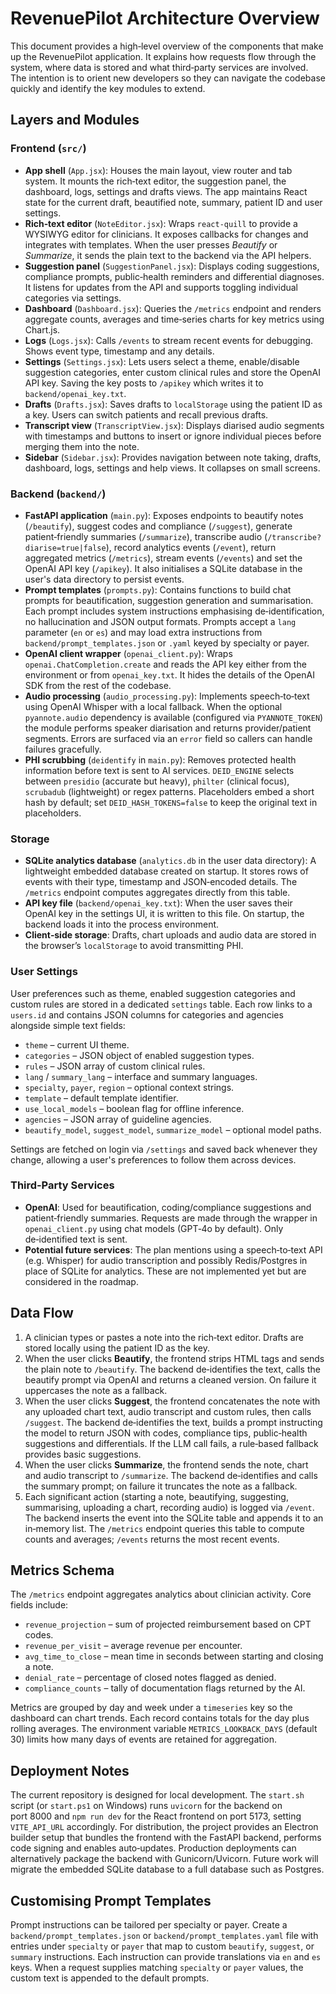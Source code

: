 # RevenuePilot Architecture Overview

This document provides a high‑level overview of the components that make up the RevenuePilot application.  It explains how requests flow through the system, where data is stored and what third‑party services are involved.  The intention is to orient new developers so they can navigate the codebase quickly and identify the key modules to extend.

## Layers and Modules

### Frontend (`src/`)

- **App shell** (`App.jsx`): Houses the main layout, view router and tab system.  It mounts the rich‑text editor, the suggestion panel, the dashboard, logs, settings and drafts views.  The app maintains React state for the current draft, beautified note, summary, patient ID and user settings.
- **Rich‑text editor** (`NoteEditor.jsx`): Wraps `react‑quill` to provide a WYSIWYG editor for clinicians.  It exposes callbacks for changes and integrates with templates.  When the user presses _Beautify_ or _Summarize_, it sends the plain text to the backend via the API helpers.
- **Suggestion panel** (`SuggestionPanel.jsx`): Displays coding suggestions, compliance prompts, public‑health reminders and differential diagnoses.  It listens for updates from the API and supports toggling individual categories via settings.
- **Dashboard** (`Dashboard.jsx`): Queries the `/metrics` endpoint and renders aggregate counts, averages and time‑series charts for key metrics using Chart.js.
- **Logs** (`Logs.jsx`): Calls `/events` to stream recent events for debugging.  Shows event type, timestamp and any details.
- **Settings** (`Settings.jsx`): Lets users select a theme, enable/disable suggestion categories, enter custom clinical rules and store the OpenAI API key.  Saving the key posts to `/apikey` which writes it to `backend/openai_key.txt`.
- **Drafts** (`Drafts.jsx`): Saves drafts to `localStorage` using the patient ID as a key.  Users can switch patients and recall previous drafts.
- **Transcript view** (`TranscriptView.jsx`): Displays diarised audio segments with timestamps and buttons to insert or ignore individual pieces before merging them into the note.
- **Sidebar** (`Sidebar.jsx`): Provides navigation between note taking, drafts, dashboard, logs, settings and help views.  It collapses on small screens.

### Backend (`backend/`)

- **FastAPI application** (`main.py`): Exposes endpoints to beautify notes (`/beautify`), suggest codes and compliance (`/suggest`), generate patient‑friendly summaries (`/summarize`), transcribe audio (`/transcribe?diarise=true|false`), record analytics events (`/event`), return aggregated metrics (`/metrics`), stream events (`/events`) and set the OpenAI API key (`/apikey`).  It also initialises a SQLite database in the user's data directory to persist events.
- **Prompt templates** (`prompts.py`): Contains functions to build chat prompts for beautification, suggestion generation and summarisation.  Each prompt includes system instructions emphasising de‑identification, no hallucination and JSON output formats.  Prompts accept a `lang` parameter (`en` or `es`) and may load extra instructions from `backend/prompt_templates.json` or `.yaml` keyed by specialty or payer.
- **OpenAI client wrapper** (`openai_client.py`): Wraps `openai.ChatCompletion.create` and reads the API key either from the environment or from `openai_key.txt`.  It hides the details of the OpenAI SDK from the rest of the codebase.
- **Audio processing** (`audio_processing.py`): Implements speech‑to‑text using OpenAI Whisper with a local fallback.  When the optional `pyannote.audio` dependency is available (configured via `PYANNOTE_TOKEN`) the module performs speaker diarisation and returns provider/patient segments.  Errors are surfaced via an `error` field so callers can handle failures gracefully.
- **PHI scrubbing** (`deidentify` in `main.py`): Removes protected health information
  before text is sent to AI services.  `DEID_ENGINE` selects between `presidio`
  (accurate but heavy), `philter` (clinical focus), `scrubadub` (lightweight) or
  regex patterns.  Placeholders embed a short hash by default; set
  `DEID_HASH_TOKENS=false` to keep the original text in placeholders.

### Storage

- **SQLite analytics database** (`analytics.db` in the user data directory): A lightweight embedded database created on startup.  It stores rows of events with their type, timestamp and JSON‑encoded details.  The `/metrics` endpoint computes aggregates directly from this table.
- **API key file** (`backend/openai_key.txt`): When the user saves their OpenAI key in the settings UI, it is written to this file.  On startup, the backend loads it into the process environment.
- **Client‑side storage**: Drafts, chart uploads and audio data are stored in the browser’s `localStorage` to avoid transmitting PHI.

### User Settings

User preferences such as theme, enabled suggestion categories and custom rules are
stored in a dedicated `settings` table. Each row links to a `users.id` and
contains JSON columns for categories and agencies alongside simple text fields:

- `theme` – current UI theme.
- `categories` – JSON object of enabled suggestion types.
- `rules` – JSON array of custom clinical rules.
- `lang` / `summary_lang` – interface and summary languages.
- `specialty`, `payer`, `region` – optional context strings.
- `template` – default template identifier.
- `use_local_models` – boolean flag for offline inference.
- `agencies` – JSON array of guideline agencies.
- `beautify_model`, `suggest_model`, `summarize_model` – optional model paths.

Settings are fetched on login via `/settings` and saved back whenever they change,
allowing a user's preferences to follow them across devices.

### Third‑Party Services

- **OpenAI**: Used for beautification, coding/compliance suggestions and patient‑friendly summaries.  Requests are made through the wrapper in `openai_client.py` using chat models (GPT‑4o by default).  Only de‑identified text is sent.
- **Potential future services**: The plan mentions using a speech‑to‑text API (e.g. Whisper) for audio transcription and possibly Redis/Postgres in place of SQLite for analytics.  These are not implemented yet but are considered in the roadmap.

## Data Flow

1. A clinician types or pastes a note into the rich‑text editor.  Drafts are stored locally using the patient ID as the key.
2. When the user clicks **Beautify**, the frontend strips HTML tags and sends the plain note to `/beautify`.  The backend de‑identifies the text, calls the beautify prompt via OpenAI and returns a cleaned version.  On failure it uppercases the note as a fallback.
3. When the user clicks **Suggest**, the frontend concatenates the note with any uploaded chart text, audio transcript and custom rules, then calls `/suggest`.  The backend de‑identifies the text, builds a prompt instructing the model to return JSON with codes, compliance tips, public‑health suggestions and differentials.  If the LLM call fails, a rule‑based fallback provides basic suggestions.
4. When the user clicks **Summarize**, the frontend sends the note, chart and audio transcript to `/summarize`.  The backend de‑identifies and calls the summary prompt; on failure it truncates the note as a fallback.
5. Each significant action (starting a note, beautifying, suggesting, summarising, uploading a chart, recording audio) is logged via `/event`.  The backend inserts the event into the SQLite table and appends it to an in‑memory list.  The `/metrics` endpoint queries this table to compute counts and averages; `/events` returns the most recent events.

## Metrics Schema

The `/metrics` endpoint aggregates analytics about clinician activity.  Core
fields include:

- `revenue_projection` – sum of projected reimbursement based on CPT codes.
- `revenue_per_visit` – average revenue per encounter.
- `avg_time_to_close` – mean time in seconds between starting and closing a
  note.
- `denial_rate` – percentage of closed notes flagged as denied.
- `compliance_counts` – tally of documentation flags returned by the AI.

Metrics are grouped by day and week under a `timeseries` key so the dashboard
can chart trends.  Each record contains totals for the day plus rolling
averages.  The environment variable `METRICS_LOOKBACK_DAYS` (default 30) limits
how many days of events are retained for aggregation.

## Deployment Notes

The current repository is designed for local development.  The `start.sh` script (or `start.ps1` on Windows) runs `uvicorn` for the backend on port 8000 and `npm run dev` for the React frontend on port 5173, setting `VITE_API_URL` accordingly.  For distribution, the project provides an Electron builder setup that bundles the frontend with the FastAPI backend, performs code signing and enables auto‑updates.  Production deployments can alternatively package the backend with Gunicorn/Uvicorn.  Future work will migrate the embedded SQLite database to a full database such as Postgres.

## Customising Prompt Templates

Prompt instructions can be tailored per specialty or payer.  Create a `backend/prompt_templates.json` or `backend/prompt_templates.yaml` file with entries under `specialty` or `payer` that map to custom `beautify`, `suggest`, or `summary` instructions.  Each instruction can provide translations via `en` and `es` keys.  When a request supplies matching `specialty` or `payer` values, the custom text is appended to the default prompts.
